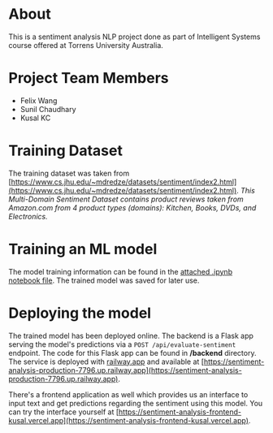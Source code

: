 # About

This is a sentiment analysis NLP project done as part of Intelligent Systems course offered at Torrens University Australia.

# Project Team Members

- Felix Wang
- Sunil Chaudhary
- Kusal KC

# Training Dataset

The training dataset was taken from [https://www.cs.jhu.edu/~mdredze/datasets/sentiment/index2.html](https://www.cs.jhu.edu/~mdredze/datasets/sentiment/index2.html). _This Multi-Domain Sentiment Dataset contains product reviews taken from Amazon.com from 4 product types (domains): Kitchen, Books, DVDs, and Electronics._

# Training an ML model

The model training information can be found in the [attached .ipynb notebook file](https://github.com/kckusal/sentiment-analysis/blob/main/ISY501_NLP_Project_Sentiment_Analysis.ipynb). The trained model was saved for later use.

# Deploying the model

The trained model has been deployed online. The backend is a Flask app serving the model's predictions via a `POST /api/evaluate-sentiment` endpoint. The code for this Flask app can be found in __/backend__ directory. The service is deployed with [railway.app](https://railway.app) and available at [https://sentiment-analysis-production-7796.up.railway.app](https://sentiment-analysis-production-7796.up.railway.app).

There's a frontend application as well which provides us an interface to input text and get predictions regarding the sentiment using this model. You can try the interface yourself at [https://sentiment-analysis-frontend-kusal.vercel.app](https://sentiment-analysis-frontend-kusal.vercel.app).
